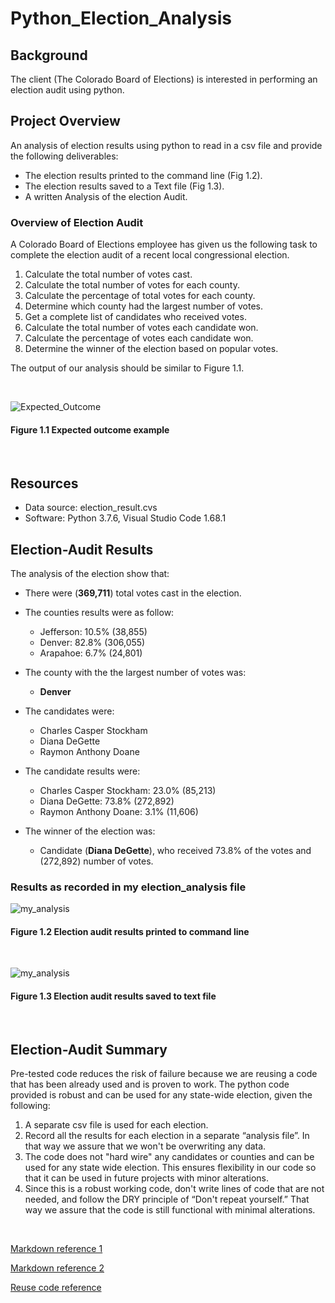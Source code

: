 # Python_Election_Analysis

## Background

The client (The Colorado Board of Elections) is interested in performing an election audit using python.

## Project Overview

An analysis of election results using python to read in a csv file and provide the following deliverables:

* The election results printed to the command line (Fig 1.2).
* The election results saved to a Text file (Fig 1.3).
* A written Analysis of the election Audit.

### Overview of Election Audit

A Colorado Board of Elections employee has given us the following task to complete the election audit of a recent local congressional election. 

1. Calculate the total number of votes cast.
2. Calculate the total number of votes for each county.
3. Calculate the percentage of total votes for each county.
4. Determine which county had the largest number of votes.
5. Get a complete list of candidates who received votes.
6. Calculate the total number of votes each candidate won.
7. Calculate the percentage of votes each candidate won.
8. Determine the winner of the election based on popular votes.

The output of our analysis should be similar to Figure 1.1.

&nbsp;

![Expected_Outcome](./Images/Expected%20_Outcome.png)

#### Figure 1.1 Expected outcome example

&nbsp;

## Resources

* Data source: election_result.cvs
* Software: Python 3.7.6, Visual Studio Code 1.68.1

## Election-Audit Results

The analysis of the election show that:

* There were (**369,711**) total votes cast in the election.

* The counties results were as follow:
  * Jefferson: 10.5% (38,855)
  * Denver: 82.8% (306,055)
  * Arapahoe: 6.7% (24,801)
 
 * The county with the the largest number of votes was:
 
   * **Denver**
 
* The candidates were:

  * Charles Casper Stockham
  * Diana DeGette
  * Raymon Anthony Doane

* The candidate results were:

  * Charles Casper Stockham: 23.0% (85,213)
  * Diana DeGette: 73.8% (272,892)
  * Raymon Anthony Doane: 3.1% (11,606)

* The winner of the election was:

  * Candidate (**Diana DeGette**), who received 73.8% of the votes and (272,892) number of votes.

### Results as recorded in my election_analysis file

![my_analysis](./Images/Election_results_print_terminal.png)

#### Figure 1.2 Election audit results printed to command line

&nbsp;

![my_analysis](./Images/Election_results_print_to_text.png)

#### Figure 1.3 Election audit results saved to text file

&nbsp;

## Election-Audit Summary

Pre-tested code reduces the risk of failure because we are reusing a code that has been already used and is proven to work. The python code provided is robust and can be used for any state-wide election, given the following:

  1. A separate csv file is used for each election.
  2. Record all the results for each election in a separate “analysis file”. In that way we assure that we won't be overwriting any data.
  3. The code does not "hard wire" any candidates or counties and can be used for any state wide election. This ensures flexibility in our code so that it can be used in future projects with minor alterations.
  4. Since this is a robust working code, don't write lines of code that are not needed, and follow the DRY principle of “Don't repeat yourself.” That way we assure that the code is still functional with minimal alterations.  

&nbsp;

[Markdown reference 1](https://docs.github.com/en/get-started/writing-on-github/getting-started-with-writing-and-formatting-on-github/basic-writing-and-formatting-syntax)

[Markdown reference 2](https://www.markdownguide.org/basic-syntax/)

[Reuse code reference](https://www.crowdbotics.com/blog/how-to-maximize-code-reuse-across-projects)
